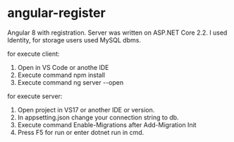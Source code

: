 # angular-register
Angular 8 with registration. Server was written on ASP.NET Core 2.2. I used Identity, for storage users used MySQL dbms.


for execute client:
1. Open in VS Code or anothe IDE
2. Execute command npm install 
3. Execute command ng server --open

for execute server: 
1. Open project in VS17 or another IDE or version.
2. In appsetting.json change your connection string to db.
3. Execute command Enable-Migrations after Add-Migration Init
4. Press F5 for run or enter dotnet run in cmd.
